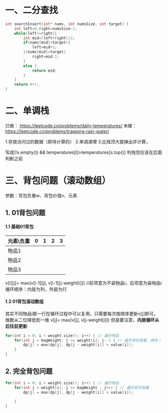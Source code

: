 # 一、二分查找
```cpp
int searchInsert(int* nums, int numsSize, int target) {
    int left=0,right=numsSize-1;
    while(left<=right){
        int mid=(left+right)/2;
        if(nums[mid]<target){
            left=mid+1;
        }(nums[mid]>target)
            right=mid-1;
        }
        else {
	        return mid;
        }
    }
    return r+!;
}
```

# 二、单调栈
已做：
https://leetcode.cn/problems/daily-temperatures/
未做：
https://leetcode.cn/problems/trapping-rain-water/

1.存放访问过的数据（即待计算的）
2.单调递增
3.比栈顶大就弹出并计算，

写成(!s.empty()) && temperatures[i]>temperatures[s.top()]
判栈空应该在后面判断之前

# 三、背包问题（滚动数组）

参数：背包负重w、背包价值v、元素

## 1. 01背包问题
#### 1.1 基础01背包

| 元素\负重 | 0   | 1   | 2   | 3   |
| ----- | --- | --- | --- | --- |
| 物品1   |     |     |     |     |
| 物品2   |     |     |     |     |
| 物品3   |     |     |     |     |

v\[i\]\[j\]= max(v\[i-1\]\[j\], v\[i-1\]\[j-weight\[i\]\])  //前项意为不装物品i，后项意为装物品i
循环顺序：内层为列，外层为行
#### 1.2 01背包滚动数组
其实不同物品i那一行在循环过程中可以复用，只需要每次按顺序更新v\[j\]即可。
维数从二位降低到一维
v\[j\]= max(v\[j\], v\[j-weight\[i\]\])
但是要注意，**内层循环从后往前更新**
```c++
for(int i = 0; i < weight.size(); i++) { // 遍历物品
    for(int j = bagWeight; j >= weight[i]; j--) { // 遍历背包容量，倒序！！！
        dp[j] = max(dp[j], dp[j - weight[i]] + value[i]);
    }
}
```

## 2. 完全背包问题



```c++
for(int i = 0; i < weight.size(); i++) { // 遍历物品
    for(int j = weight[i]; j <= bagWeight ; j++) { // 遍历背包容量
        dp[j] = max(dp[j], dp[j - weight[i]] + value[i]);

    }
}
```